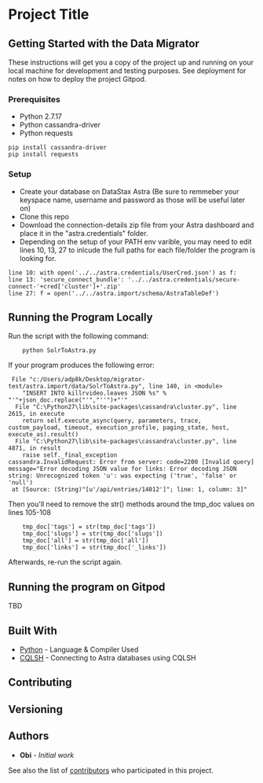 # Project Title

## Getting Started with the Data Migrator

These instructions will get you a copy of the project up and running on your local machine for development and testing purposes. See deployment for notes on how to deploy the project Gitpod.

### Prerequisites

- Python 2.7.17
- Python cassandra-driver
- Python requests

```
pip install cassandra-driver
pip install requests
```

### Setup

- Create your database on DataStax Astra (Be sure to remmeber your keyspace name, username and password as those will be useful later on)
- Clone this repo
- Download the connection-details zip file from your Astra dashboard and place it in the "astra.credentials" folder. 
- Depending on the setup of your PATH env varible, you may need to edit lines 10, 13, 27 to inlcude the full paths for each file/folder the program is looking for.

```
line 10: with open('../../astra.credentials/UserCred.json') as f:
line 13: 'secure_connect_bundle': '../../astra.credentials/secure-connect-'+cred['cluster']+'.zip'
line 27: f = open('../../astra.import/schema/AstraTableDef')
```


## Running the Program Locally

Run the script with the following command:
```
	python SolrToAstra.py
```

If your program produces the following error:

```
 File "c:/Users/adp8k/Desktop/migrator-test/astra.import/data/SolrToAstra.py", line 140, in <module>
    "INSERT INTO killrvideo.leaves JSON %s" % "'"+json_doc.replace("'","''")+"'"
  File "C:\Python27\lib\site-packages\cassandra\cluster.py", line 2615, in execute
    return self.execute_async(query, parameters, trace, custom_payload, timeout, execution_profile, paging_state, host, execute_as).result()
  File "C:\Python27\lib\site-packages\cassandra\cluster.py", line 4871, in result
    raise self._final_exception
cassandra.InvalidRequest: Error from server: code=2200 [Invalid query] message="Error decoding JSON value for links: Error decoding JSON string: Unrecognized token 'u': was expecting ('true', 'false' or 'null')
 at [Source: (String)"[u'/api/entries/14012']"; line: 1, column: 3]"
```

Then you'll need to remove the str() methods around the tmp_doc values on lines 105-108

```
	tmp_doc['tags'] = str(tmp_doc['tags'])
    tmp_doc['slugs'] = str(tmp_doc['slugs'])
    tmp_doc['all'] = str(tmp_doc['all'])
    tmp_doc['links'] = str(tmp_doc['_links'])
```

Afterwards, re-run the script again.


## Running the program on Gitpod

TBD

## Built With

* [Python](https://www.python.org/) - Language & Compiler Used
* [CQLSH](https://docs.datastax.com/en/astra/aws/doc/dscloud/astra/dscloudConnectcqlshConsole.html) - Connecting to Astra databases using CQLSH

## Contributing

## Versioning


## Authors

* **Obi** - *Initial work*

See also the list of [contributors](https://github.com/your/project/contributors) who participated in this project.